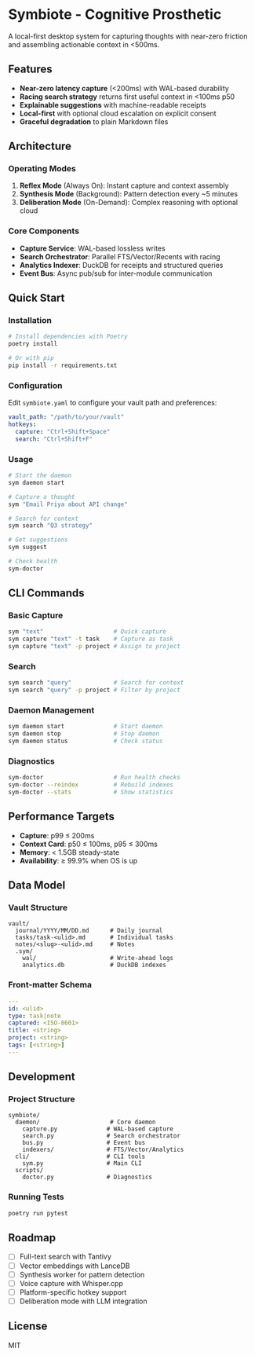 # Symbiote - Cognitive Prosthetic

A local-first desktop system for capturing thoughts with near-zero friction and assembling actionable context in <500ms.

## Features

- **Near-zero latency capture** (<200ms) with WAL-based durability
- **Racing search strategy** returns first useful context in <100ms p50
- **Explainable suggestions** with machine-readable receipts
- **Local-first** with optional cloud escalation on explicit consent
- **Graceful degradation** to plain Markdown files

## Architecture

### Operating Modes

1. **Reflex Mode** (Always On): Instant capture and context assembly
2. **Synthesis Mode** (Background): Pattern detection every ~5 minutes
3. **Deliberation Mode** (On-Demand): Complex reasoning with optional cloud

### Core Components

- **Capture Service**: WAL-based lossless writes
- **Search Orchestrator**: Parallel FTS/Vector/Recents with racing
- **Analytics Indexer**: DuckDB for receipts and structured queries
- **Event Bus**: Async pub/sub for inter-module communication

## Quick Start

### Installation

```bash
# Install dependencies with Poetry
poetry install

# Or with pip
pip install -r requirements.txt
```

### Configuration

Edit `symbiote.yaml` to configure your vault path and preferences:

```yaml
vault_path: "/path/to/your/vault"
hotkeys:
  capture: "Ctrl+Shift+Space"
  search: "Ctrl+Shift+F"
```

### Usage

```bash
# Start the daemon
sym daemon start

# Capture a thought
sym "Email Priya about API change"

# Search for context
sym search "Q3 strategy"

# Get suggestions
sym suggest

# Check health
sym-doctor
```

## CLI Commands

### Basic Capture
```bash
sym "text"                    # Quick capture
sym capture "text" -t task    # Capture as task
sym capture "text" -p project # Assign to project
```

### Search
```bash
sym search "query"            # Search for context
sym search "query" -p project # Filter by project
```

### Daemon Management
```bash
sym daemon start              # Start daemon
sym daemon stop               # Stop daemon
sym daemon status             # Check status
```

### Diagnostics
```bash
sym-doctor                    # Run health checks
sym-doctor --reindex          # Rebuild indexes
sym-doctor --stats            # Show statistics
```

## Performance Targets

- **Capture**: p99 ≤ 200ms
- **Context Card**: p50 ≤ 100ms, p95 ≤ 300ms
- **Memory**: < 1.5GB steady-state
- **Availability**: ≥ 99.9% when OS is up

## Data Model

### Vault Structure
```
vault/
  journal/YYYY/MM/DD.md      # Daily journal
  tasks/task-<ulid>.md       # Individual tasks
  notes/<slug>-<ulid>.md     # Notes
  .sym/
    wal/                     # Write-ahead logs
    analytics.db             # DuckDB indexes
```

### Front-matter Schema
```yaml
---
id: <ulid>
type: task|note
captured: <ISO-8601>
title: <string>
project: <string>
tags: [<string>]
---
```

## Development

### Project Structure
```
symbiote/
  daemon/                    # Core daemon
    capture.py              # WAL-based capture
    search.py               # Search orchestrator
    bus.py                  # Event bus
    indexers/               # FTS/Vector/Analytics
  cli/                      # CLI tools
    sym.py                  # Main CLI
  scripts/
    doctor.py               # Diagnostics
```

### Running Tests
```bash
poetry run pytest
```

## Roadmap

- [ ] Full-text search with Tantivy
- [ ] Vector embeddings with LanceDB
- [ ] Synthesis worker for pattern detection
- [ ] Voice capture with Whisper.cpp
- [ ] Platform-specific hotkey support
- [ ] Deliberation mode with LLM integration

## License

MIT